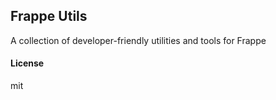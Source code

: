 ## Frappe Utils

A collection of developer-friendly utilities and tools for Frappe

#### License

mit